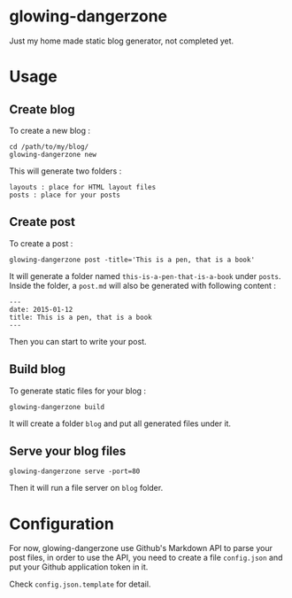 glowing-dangerzone
==================

Just my home made static blog generator, not completed yet.

# Usage #

## Create blog ##

To create a new blog :

    cd /path/to/my/blog/
    glowing-dangerzone new

This will generate two folders :

    layouts : place for HTML layout files
    posts : place for your posts

## Create post ##

To create a post :

    glowing-dangerzone post -title='This is a pen, that is a book'

It will generate a folder named `this-is-a-pen-that-is-a-book` under `posts`. Inside the folder, a `post.md` will also be generated with following content :

    ---
    date: 2015-01-12
    title: This is a pen, that is a book
    ---

Then you can start to write your post.

## Build blog ##

To generate static files for your blog :

    glowing-dangerzone build

It will create a folder `blog` and put all generated files under it.


## Serve your blog files ##

    glowing-dangerzone serve -port=80

Then it will run a file server on `blog` folder.

# Configuration #

For now, glowing-dangerzone use Github's Markdown API to parse your post files, in order to use the API, you need to create a file `config.json` and put your Github application token in it.

Check `config.json.template` for detail.
